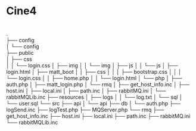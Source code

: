 # Cine4
<br>.
<br>├── config
<br>│   └── config
<br>├── public
<br>│   ├── css
<br>│   │   └── login.css
│   ├── img
│   │   └── img
│   ├── js
│   │   └── js
│   ├── login.html
│   ├── matt_boot
│   │   ├── css
│   │   │   ├── bootstrap.css
│   │   │   └── login.css
│   │   ├── home.php
│   │   └── login.html
│   └── php
│       ├── auth.php
│       ├── matt_login.php
│       └── rmq
│           ├── get_host_info.inc
│           ├── host.ini
│           ├── local.ini
│           ├── path.inc
│           ├── rabbitMQ.ini
│           └── rabbitMQLib.inc
├── resources
│   ├── logs
│   │   └── log.txt
│   └── sql
│       └── user.sql
└── src
    ├── api
    │   └── api
    ├── db
    │   └── auth.php
    ├── logSend.inc
    ├── logTest.php
    ├── MQServer.php
    └── rmq
        ├── get_host_info.inc
        ├── host.ini
        ├── local.ini
        ├── path.inc
        ├── rabbitMQ.ini
        └── rabbitMQLib.inc
